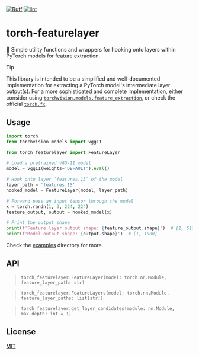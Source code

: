 [![Ruff](https://img.shields.io/endpoint?url=https://raw.githubusercontent.com/charliermarsh/ruff/main/assets/badge/v2.json)](https://github.com/astral-sh/ruff)
[![lint](https://github.com/spencerwooo/torch-featurelayer/actions/workflows/ci.yml/badge.svg)](https://github.com/spencerwooo/torch-featurelayer/actions/workflows/ci.yml)

# torch-featurelayer

🧠 Simple utility functions and wrappers for hooking onto layers within PyTorch models for feature extraction.

> [!TIP]
> This library is intended to be a simplified and well-documented implementation for extracting a PyTorch model's intermediate layer output(s). For a more sophisticated and complete implementation, either consider using [`torchvision.models.feature_extraction`](https://pytorch.org/vision/stable/feature_extraction.html), or check the official [`torch.fx`](https://pytorch.org/docs/stable/fx.html). 

## Usage

```python
import torch
from torchvision.models import vgg11

from torch_featurelayer import FeatureLayer

# Load a pretrained VGG-11 model
model = vgg11(weights='DEFAULT').eval()

# Hook onto layer `features.15` of the model
layer_path = 'features.15'
hooked_model = FeatureLayer(model, layer_path)

# Forward pass an input tensor through the model
x = torch.randn(1, 3, 224, 224)
feature_output, output = hooked_model(x)

# Print the output shape
print(f'Feature layer output shape: {feature_output.shape}')  # [1, 512, 14, 14]
print(f'Model output shape: {output.shape}')  # [1, 1000]
```

Check the [examples](./examples/) directory for more.

## API

> `torch_featurelayer.FeatureLayer(model: torch.nn.Module, feature_layer_path: str)`

> `torch_featurelayer.FeatureLayers(model: torch.nn.Module, feature_layer_paths: list[str])`

> `torch_featurelayer.get_layer_candidates(module: nn.Module, max_depth: int = 1)`

## License

[MIT](./LICENSE)